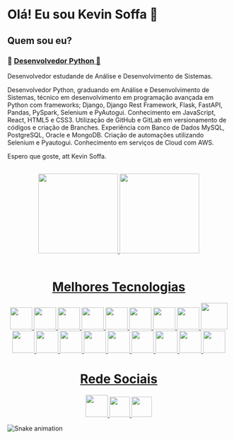 <h1> Olá! Eu sou Kevin Soffa 👋</h1>

<body>
    <h2>Quem sou eu?</h2>
    <h3> &#x1F40D <ins>Desenvolvedor Python &#x1F4EF </ins>  </h3>
    <p>Desenvolvedor estudande de Análise e Desenvolvimento de Sistemas.      
    <p>Desenvolvedor Python, graduando em Análise e Desenvolvimento de Sistemas, técnico em desenvolvimento em programação avançada em Python com frameworks; Django, Django Rest Framework, Flask, FastAPI, Pandas, PySpark, Selenium e PyAutogui. Conhecimento em JavaScript, React, HTML5 e CSS3. Utilização de GitHub e GitLab em versionamento de códigos e criação de Branches. Experiência com Banco de Dados MySQL, PostgreSQL, Oracle e MongoDB. Criação de automações utilizando Selenium e Pyautogui. Conhecimento em serviços de Cloud com AWS. </p>
    <p>Espero que goste, att Kevin Soffa. </p> 
  </body>
    
<div align="center">
   <div style="display: inline_block"><br> 
      <a href="https://github.com/KevinSoffa">
      <img height="180em" src="https://github-readme-stats.vercel.app/api?username=KevinSoffa&show_icons=true&theme=dark&include_all_commits=true&count_private=true"/>
      <img height="180em" src="https://github-readme-stats.vercel.app/api/top-langs/?username=KevinSoffa&layout=compact&langs_count=7&theme=dark"/><br>
     
   </div>
     
   <div>
       <div style="display: inline_block"><br>
           <h1>Melhores Tecnologias</h1>
          <img height="50em" src="https://cdn.jsdelivr.net/gh/devicons/devicon/icons/python/python-original.svg"/>
             <img height="50em" src="https://cdn.jsdelivr.net/gh/devicons/devicon/icons/django/django-plain.svg" />
             <img height="50em" src="https://cdn.jsdelivr.net/gh/devicons/devicon/icons/flask/flask-original.svg" />
             <img height="50em" src="https://cdn.jsdelivr.net/gh/devicons/devicon/icons/fastapi/fastapi-original.svg" />
             <img height="50em" src="https://cdn.jsdelivr.net/gh/devicons/devicon/icons/mongodb/mongodb-original-wordmark.svg" />
             <img height="50em" src="https://cdn.jsdelivr.net/gh/devicons/devicon/icons/postgresql/postgresql-original-wordmark.svg" />
             <img height="50em" src="https://cdn.jsdelivr.net/gh/devicons/devicon/icons/mysql/mysql-original-wordmark.svg" />
             <img height="50em" src="https://cdn.jsdelivr.net/gh/devicons/devicon/icons/pandas/pandas-original-wordmark.svg" />
             <img height="60em" src="https://cdn.jsdelivr.net/gh/devicons/devicon/icons/amazonwebservices/amazonwebservices-original-wordmark.svg" />
             <br>
             <img height="50em" src="https://cdn.jsdelivr.net/gh/devicons/devicon/icons/ubuntu/ubuntu-plain.svg" />
             <img height="50em" src="https://cdn.jsdelivr.net/gh/devicons/devicon/icons/windows8/windows8-original.svg" />
             <img height="50em" src="https://cdn.jsdelivr.net/gh/devicons/devicon/icons/javascript/javascript-original.svg"/>
             <img height="50em" src="https://cdn.jsdelivr.net/gh/devicons/devicon/icons/react/react-original.svg" />
             <img height="50em" src="https://cdn.jsdelivr.net/gh/devicons/devicon/icons/html5/html5-original.svg" />
             <img height="50em" src="https://cdn.jsdelivr.net/gh/devicons/devicon/icons/css3/css3-original.svg" />
             <img height="50em" src="https://cdn.jsdelivr.net/gh/devicons/devicon/icons/bootstrap/bootstrap-original.svg" />
             <img height="50em" src="https://cdn.jsdelivr.net/gh/devicons/devicon/icons/github/github-original.svg" />
             <img height="50em" src="https://cdn.jsdelivr.net/gh/devicons/devicon/icons/gitlab/gitlab-original.svg" />
       </div>
   </div>
       
   <h1 aling="center">Rede Sociais</h1>
        <a href="https://www.instagram.com/kevinsoffa/">
           <img height="50em" src="https://github.com/LuigiGf/LuigiGFReadme2/blob/main/instagram.png"/>
       </a>
       <a href="https://www.linkedin.com/in/kevin-soffa-da-silva-souza-2607b5212/">
           <img height="46em" src="https://github.com/LuigiGf/LuigiGFReadme2/blob/main/linkedin.svg" />
       </a>
       <a>
           <img height="46em" src="https://github.com/LuigiGf/LuigiGFReadme2/blob/main/gmail.svg" />
       </a>
       
</div>
    
![Snake animation](https://github.com/LuigiGF/LuigiGF/blob/output/github-contribution-grid-snake.svg)

  
 

